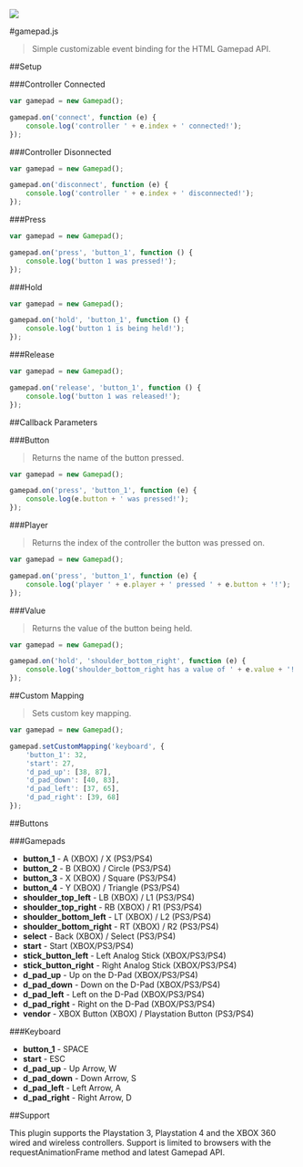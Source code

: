 [![](https://david-dm.org/neogeek/Gamepad.js/dev-status.svg)](https://david-dm.org/neogeek/Gamepad.js#info=devDependencies)

#gamepad.js

> Simple customizable event binding for the HTML Gamepad API.

##Setup

###Controller Connected

```javascript
var gamepad = new Gamepad();

gamepad.on('connect', function (e) {
    console.log('controller ' + e.index + ' connected!');
});
```

###Controller Disonnected

```javascript
var gamepad = new Gamepad();

gamepad.on('disconnect', function (e) {
    console.log('controller ' + e.index + ' disconnected!');
});
```

###Press

```javascript
var gamepad = new Gamepad();

gamepad.on('press', 'button_1', function () {
    console.log('button 1 was pressed!');
});
```

###Hold

```javascript
var gamepad = new Gamepad();

gamepad.on('hold', 'button_1', function () {
    console.log('button 1 is being held!');
});
```

###Release

```javascript
var gamepad = new Gamepad();

gamepad.on('release', 'button_1', function () {
    console.log('button 1 was released!');
});
```

##Callback Parameters

###Button

> Returns the name of the button pressed.

```javascript
var gamepad = new Gamepad();

gamepad.on('press', 'button_1', function (e) {
    console.log(e.button + ' was pressed!');
});
```

###Player

> Returns the index of the controller the button was pressed on.

```javascript
var gamepad = new Gamepad();

gamepad.on('press', 'button_1', function (e) {
    console.log('player ' + e.player + ' pressed ' + e.button + '!');
});
```

###Value

> Returns the value of the button being held.

```javascript
var gamepad = new Gamepad();

gamepad.on('hold', 'shoulder_bottom_right', function (e) {
    console.log('shoulder_bottom_right has a value of ' + e.value + '!');
});
```

##Custom Mapping

> Sets custom key mapping.

```javascript
var gamepad = new Gamepad();

gamepad.setCustomMapping('keyboard', {
    'button_1': 32,
    'start': 27,
    'd_pad_up': [38, 87],
    'd_pad_down': [40, 83],
    'd_pad_left': [37, 65],
    'd_pad_right': [39, 68]
});
```

##Buttons

###Gamepads

- **button_1** - A (XBOX) / X (PS3/PS4)
- **button_2** - B (XBOX) / Circle (PS3/PS4)
- **button_3** - X (XBOX) / Square (PS3/PS4)
- **button_4** - Y (XBOX) / Triangle (PS3/PS4)
- **shoulder_top_left** - LB (XBOX) / L1 (PS3/PS4)
- **shoulder_top_right** - RB (XBOX) / R1 (PS3/PS4)
- **shoulder_bottom_left** - LT (XBOX) / L2 (PS3/PS4)
- **shoulder_bottom_right** - RT (XBOX) / R2 (PS3/PS4)
- **select** - Back (XBOX) / Select (PS3/PS4)
- **start** - Start (XBOX/PS3/PS4)
- **stick_button_left** - Left Analog Stick (XBOX/PS3/PS4)
- **stick_button_right** - Right Analog Stick (XBOX/PS3/PS4)
- **d_pad_up** - Up on the D-Pad (XBOX/PS3/PS4)
- **d_pad_down** - Down on the D-Pad (XBOX/PS3/PS4)
- **d_pad_left** - Left on the D-Pad (XBOX/PS3/PS4)
- **d_pad_right** - Right on the D-Pad (XBOX/PS3/PS4)
- **vendor** - XBOX Button (XBOX) / Playstation Button (PS3/PS4)

###Keyboard

- **button_1** - SPACE
- **start** - ESC
- **d_pad_up** - Up Arrow, W
- **d_pad_down** - Down Arrow, S
- **d_pad_left** - Left Arrow, A
- **d_pad_right** - Right Arrow, D

##Support

This plugin supports the Playstation 3, Playstation 4 and the XBOX 360 wired and wireless controllers. Support is limited to browsers with the requestAnimationFrame method and latest Gamepad API.
